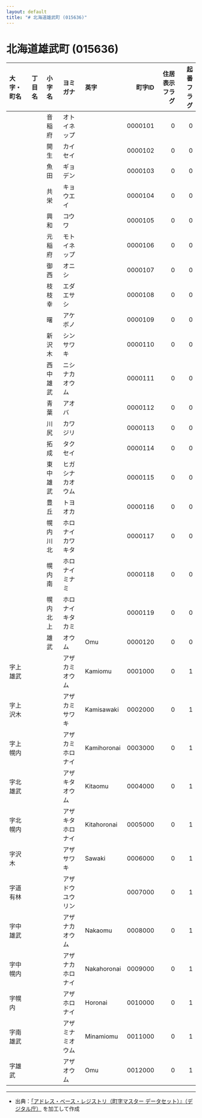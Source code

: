 ```yaml
---
layout: default
title: "# 北海道雄武町 (015636)"
---
```


# 北海道雄武町 (015636)

| 大字・町名 | 丁目名 | 小字名 | ヨミガナ | 英字 | 町字ID | 住居表示フラグ | 起番フラグ |
|:--------|:------|:------|:-----------------|:---------------------|--------:|----------:|--------:|
|  |  | 音稲府 | オトイネップ |  | 0000101 | 0 | 0 |
|  |  | 開生 | カイセイ |  | 0000102 | 0 | 0 |
|  |  | 魚田 | ギョデン |  | 0000103 | 0 | 0 |
|  |  | 共栄 | キョウエイ |  | 0000104 | 0 | 0 |
|  |  | 興和 | コウワ |  | 0000105 | 0 | 0 |
|  |  | 元稲府 | モトイネップ |  | 0000106 | 0 | 0 |
|  |  | 御西 | オニシ |  | 0000107 | 0 | 0 |
|  |  | 枝枝幸 | エダエサシ |  | 0000108 | 0 | 0 |
|  |  | 曙 | アケボノ |  | 0000109 | 0 | 0 |
|  |  | 新沢木 | シンサワキ |  | 0000110 | 0 | 0 |
|  |  | 西中雄武 | ニシナカオウム |  | 0000111 | 0 | 0 |
|  |  | 青葉 | アオバ |  | 0000112 | 0 | 0 |
|  |  | 川尻 | カワジリ |  | 0000113 | 0 | 0 |
|  |  | 拓成 | タクセイ |  | 0000114 | 0 | 0 |
|  |  | 東中雄武 | ヒガシナカオウム |  | 0000115 | 0 | 0 |
|  |  | 豊丘 | トヨオカ |  | 0000116 | 0 | 0 |
|  |  | 幌内川北 | ホロナイカワキタ |  | 0000117 | 0 | 0 |
|  |  | 幌内南 | ホロナイミナミ |  | 0000118 | 0 | 0 |
|  |  | 幌内北上 | ホロナイキタカミ |  | 0000119 | 0 | 0 |
|  |  | 雄武 | オウム | Omu | 0000120 | 0 | 0 |
| 字上雄武 |  |  | アザカミオウム | Kamiomu | 0001000 | 0 | 1 |
| 字上沢木 |  |  | アザカミサワキ | Kamisawaki | 0002000 | 0 | 1 |
| 字上幌内 |  |  | アザカミホロナイ | Kamihoronai | 0003000 | 0 | 1 |
| 字北雄武 |  |  | アザキタオウム | Kitaomu | 0004000 | 0 | 1 |
| 字北幌内 |  |  | アザキタホロナイ | Kitahoronai | 0005000 | 0 | 1 |
| 字沢木 |  |  | アザサワキ | Sawaki | 0006000 | 0 | 1 |
| 字道有林 |  |  | アザドウユウリン |  | 0007000 | 0 | 1 |
| 字中雄武 |  |  | アザナカオウム | Nakaomu | 0008000 | 0 | 1 |
| 字中幌内 |  |  | アザナカホロナイ | Nakahoronai | 0009000 | 0 | 1 |
| 字幌内 |  |  | アザホロナイ | Horonai | 0010000 | 0 | 1 |
| 字南雄武 |  |  | アザミナミオウム | Minamiomu | 0011000 | 0 | 1 |
| 字雄武 |  |  | アザオウム | Omu | 0012000 | 0 | 1 |

---

- 出典：[「アドレス・ベース・レジストリ（町字マスター データセット）』（デジタル庁）](https://www.digital.go.jp/policies/base_registry_address/) を加工して作成